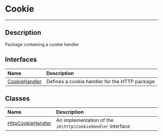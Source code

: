 # Cookie
____

## Description
Package containing a cookie handler

## Interfaces
| Name | Description |
| :--- | :---------- |
| [CookieHandler](cookie-CookieHandler.md) | Defines a cookie handler for the HTTP package |

## Classes
| Name | Description |
| :--- | :---------- |
| [HttpCookieHandler](cookie-HttpCookieHandler.md) | An implementation of the `im\http\CookieHandler` interface |

